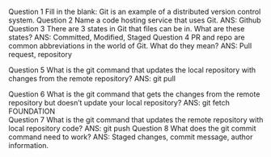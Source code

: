 Question 1 
Fill in the blank: 
Git is an example of a distributed version control system. 
Question 2 
Name a code hosting service that uses Git. 
ANS: Github
Question 3 
There are 3 states in Git that files can be in. What are these states? 
ANS: Committed, Modified, Staged
Question 4 
PR and repo are common abbreviations in the world of Git. What do they mean? 
ANS: Pull request, repository


Question 5 
What is the git command that updates the local repository with changes from the remote repository? 
ANS: git pull


Question 6 
What is the git command that gets the changes from the remote repository but doesn’t update your local repository?
ANS: git fetch
FOUNDATION   
Question 7 
What is the git command that updates the remote repository with local repository code? 
ANS: git push
Question 8 
What does the git commit command need to work? 
ANS: Staged changes, commit message, author information.
